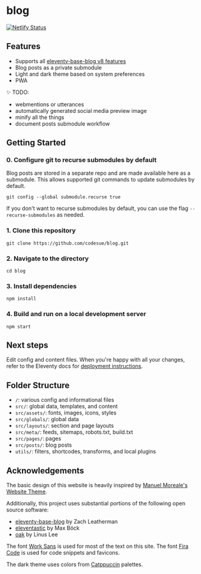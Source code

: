 # blog

[![Netlify Status](https://api.netlify.com/api/v1/badges/fb1b42e3-a4e3-404e-8ba3-13e9a9a55ffa/deploy-status)](https://app.netlify.com/sites/codesue/deploys)

## Features

- Supports all [eleventy-base-blog v8 features](https://github.com/11ty/eleventy-base-blog/tree/c9595d8f42752fa72c66991c71f281ea960840c9#features)
- Blog posts as a private submodule
- Light and dark theme based on system preferences
- PWA

✨ TODO:

- webmentions or utterances
- automatically generated social media preview image
- minify all the things
- document posts submodule workflow

## Getting Started

### 0. Configure git to recurse submodules by default

Blog posts are stored in a separate repo and are made available here as a
submodule. This allows supported git commands to update submodules by default.

```
git config --global submodule.recurse true
```

If you don't want to recurse submodules by default, you can use the flag
`--recurse-submodules` as needed.

### 1. Clone this repository

```
git clone https://github.com/codesue/blog.git
```

### 2. Navigate to the directory

```
cd blog
```

### 3. Install dependencies

```
npm install
```

### 4. Build and run on a local development server

```
npm start
```

## Next steps

Edit config and content files. When you're happy with all your changes, refer
to the Eleventy docs for [deployment instructions](https://www.11ty.dev/docs/deployment/).

## Folder Structure

- `/`: various config and informational files
- `src/`: global data, templates, and content
- `src/assets/`: fonts, images, icons, styles
- `src/globals/`: global data
- `src/layouts/`: section and page layouts
- `src/meta/`: feeds, sitemaps, robots.txt, build.txt
- `src/pages/`: pages
- `src/posts/`: blog posts
- `utils/`: filters, shortcodes, transforms, and local plugins

## Acknowledgements

The basic design of this website is heavily inspired by
[Manuel Moreale's Website Theme](https://manuelmoreale.gumroad.com/l/manuwebsitetheme).

Additionally, this project uses substantial portions of the following open source software:

- [eleventy-base-blog](https://github.com/11ty/eleventy-base-blog) by Zach Leatherman
- [eleventastic](https://github.com/maxboeck/eleventastic) by Max Böck
- [oak](https://github.com/thesephist/oak) by Linus Lee

The font [Work Sans](https://github.com/weiweihuanghuang/Work-Sans) is used for
most of the text on this site. The font [Fira Code](https://github.com/tonsky/FiraCode)
is used for code snippets and favicons.

The dark theme uses colors from [Catppuccin](https://github.com/catppuccin/catppuccin) palettes.
